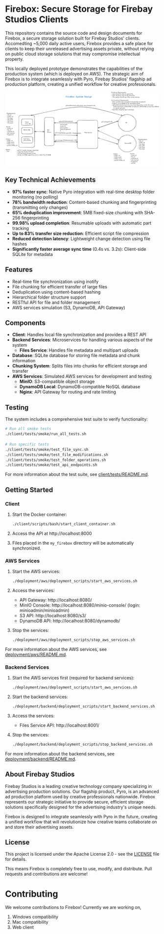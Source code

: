 # Firebox: Secure Storage for Firebay Studios Clients

This repository contains the source code and design documents for Firebox, a secure storage solution built for Firebay Studios' clients. Accomedting ~5,000 daily active users, Firebox provides a safe place for clients to keep their unreleased advertising assets private, without relying on public cloud storage solutions that may compromise intellectual property.

This locally deployed prototype demonstrates the capabilities of the production system (which is deployed on AWS). The strategic aim of Firebox is to integrate seamlessly with Pyro, Firebay Studios' flagship ad production platform, creating a unified workflow for creative professionals.

![System Design](sys.png)

## Key Technical Achievements

- **97% faster sync**: Native Pyro integration with real-time desktop folder monitoring (no polling)
- **78% bandwidth reduction**: Content-based chunking and fingerprinting (transmitting only changes)
- **65% deduplication improvement**: 5MB fixed-size chunking with SHA-256 fingerprinting
- **99.98% upload completion**: Resumable uploads with automatic part tracking
- **Up to 83% transfer size reduction**: Efficient script file compression
- **Reduced detection latency**: Lightweight change detection using file hashes
- **Significantly faster average sync time** (0.4s vs. 3.2s): Client-side SQLite for metadata

## Features

- Real-time file synchronization using inotify
- File chunking for efficient transfer of large files
- Deduplication using content-based hashing
- Hierarchical folder structure support
- RESTful API for file and folder management
- AWS services simulation (S3, DynamoDB, API Gateway)

## Components

- **Client**: Handles local file synchronization and provides a REST API
- **Backend Services**: Microservices for handling various aspects of the system
  - **Files Service**: Handles file metadata and multipart uploads
- **Database**: SQLite database for storing file metadata and chunk information
- **Chunking System**: Splits files into chunks for efficient storage and transfer
- **AWS Services**: Simulated AWS services for development and testing
  - **MinIO**: S3-compatible object storage
  - **DynamoDB Local**: DynamoDB-compatible NoSQL database
  - **Nginx**: API Gateway for routing and rate limiting

## Testing

The system includes a comprehensive test suite to verify functionality:

```bash
# Run all smoke tests
./client/tests/smoke/run_all_tests.sh

# Run specific tests
./client/tests/smoke/test_file_sync.sh
./client/tests/smoke/test_file_modifications.sh
./client/tests/smoke/test_folder_operations.sh
./client/tests/smoke/test_api_endpoints.sh
```

For more information about the test suite, see [client/tests/README.md](client/tests/README.md).

## Getting Started

### Client

1. Start the Docker container:
   ```bash
   ./client/scripts/bash/start_client_container.sh
   ```

2. Access the API at http://localhost:8000

3. Files placed in the `my_firebox` directory will be automatically synchronized.

### AWS Services

1. Start the AWS services:
   ```bash
   ./deployment/aws/deployment_scripts/start_aws_services.sh
   ```

2. Access the services:
   - API Gateway: http://localhost:8080/
   - MinIO Console: http://localhost:8080/minio-console/ (login: minioadmin/minioadmin)
   - S3 API: http://localhost:8080/s3/
   - DynamoDB API: http://localhost:8080/dynamodb/

3. Stop the services:
   ```bash
   ./deployment/aws/deployment_scripts/stop_aws_services.sh
   ```

For more information about the AWS services, see [deployment/aws/README.md](deployment/aws/README.md).

### Backend Services

1. Start the AWS services first (required for backend services):
   ```bash
   ./deployment/aws/deployment_scripts/start_aws_services.sh
   ```

2. Start the backend services:
   ```bash
   ./deployment/backend/deployment_scripts/start_backend_services.sh
   ```

3. Access the services:
   - Files Service API: http://localhost:8001/

4. Stop the services:
   ```bash
   ./deployment/backend/deployment_scripts/stop_backend_services.sh
   ```

For more information about the backend services, see [deployment/backend/README.md](deployment/backend/README.md).

## About Firebay Studios

Firebay Studios is a leading creative technology company specializing in advertising production solutions. Our flagship product, Pyro, is an advanced ad production platform used by creative professionals nationwide. Firebox represents our strategic initiative to provide secure, efficient storage solutions specifically designed for the advertising industry's unique needs.

Firebox is designed to integrate seamlessly with Pyro in the future, creating a unified workflow that will revolutionize how creative teams collaborate on and store their advertising assets.

## License

This project is licensed under the Apache License 2.0 - see the [LICENSE](LICENSE) file for details.

This means Firebox is completely free to use, modify, and distribute. Pull requests and contributions are welcome!

# Contributing

We welcome contributions to Firebox! Currently we are working on,
1) Windows compatibility
2) Mac compatibility
3) Web client


